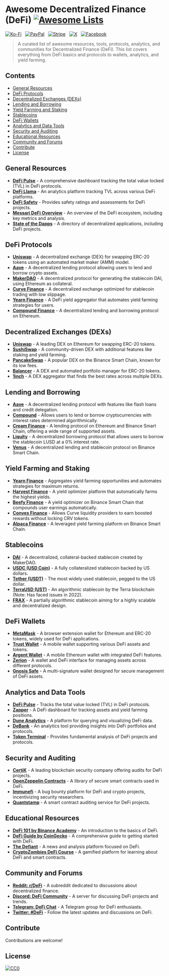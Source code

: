 # Awesome Decentralized Finance (DeFi) [![Awesome Lists](https://srv-cdn.himpfen.io/badges/awesome-lists/awesomelists-flat.svg)](https://github.com/awesomelistsio/awesome)

[![Ko-Fi](https://srv-cdn.himpfen.io/badges/kofi/kofi-flat.svg)](https://ko-fi.com/awesomelists) &nbsp; [![PayPal](https://srv-cdn.himpfen.io/badges/paypal/paypal-flat.svg)](https://www.paypal.com/donate/?hosted_button_id=3LLKRXJU44EJJ) &nbsp; [![Stripe](https://srv-cdn.himpfen.io/badges/stripe/stripe-flat.svg)](https://tinyurl.com/e8ymxdw3) &nbsp; [![X](https://srv-cdn.himpfen.io/badges/twitter/twitter-flat.svg)](https://x.com/ListsAwesome) &nbsp; [![Facebook](https://srv-cdn.himpfen.io/badges/facebook-pages/facebook-pages-flat.svg)](https://www.facebook.com/awesomelists)

> A curated list of awesome resources, tools, protocols, analytics, and communities for Decentralized Finance (DeFi). This list covers everything from DeFi basics and protocols to wallets, analytics, and yield farming.

## Contents

- [General Resources](#general-resources)
- [DeFi Protocols](#defi-protocols)
- [Decentralized Exchanges (DEXs)](#decentralized-exchanges-dexs)
- [Lending and Borrowing](#lending-and-borrowing)
- [Yield Farming and Staking](#yield-farming-and-staking)
- [Stablecoins](#stablecoins)
- [DeFi Wallets](#defi-wallets)
- [Analytics and Data Tools](#analytics-and-data-tools)
- [Security and Auditing](#security-and-auditing)
- [Educational Resources](#educational-resources)
- [Community and Forums](#community-and-forums)
- [Contribute](#contribute)
- [License](#license)

## General Resources

- **[DeFi Pulse](https://defipulse.com/)** - A comprehensive dashboard tracking the total value locked (TVL) in DeFi protocols.
- **[DeFi Llama](https://defillama.com/)** - An analytics platform tracking TVL across various DeFi platforms.
- **[DeFi Safety](https://www.defisafety.com/)** - Provides safety ratings and assessments for DeFi projects.
- **[Messari DeFi Overview](https://messari.io/defi)** - An overview of the DeFi ecosystem, including key metrics and analysis.
- **[State of the Dapps](https://www.stateofthedapps.com/)** - A directory of decentralized applications, including DeFi projects.

## DeFi Protocols

- **[Uniswap](https://uniswap.org/)** - A decentralized exchange (DEX) for swapping ERC-20 tokens using an automated market maker (AMM) model.
- **[Aave](https://aave.com/)** - A decentralized lending protocol allowing users to lend and borrow crypto assets.
- **[MakerDAO](https://makerdao.com/)** - A decentralized protocol for generating the stablecoin DAI, using Ethereum as collateral.
- **[Curve Finance](https://curve.fi/)** - A decentralized exchange optimized for stablecoin trading with low slippage.
- **[Yearn Finance](https://yearn.finance/)** - A DeFi yield aggregator that automates yield farming strategies for users.
- **[Compound Finance](https://compound.finance/)** - A decentralized lending and borrowing protocol on Ethereum.

## Decentralized Exchanges (DEXs)

- **[Uniswap](https://uniswap.org/)** - A leading DEX on Ethereum for swapping ERC-20 tokens.
- **[SushiSwap](https://sushi.com/)** - A community-driven DEX with additional features like staking and yield farming.
- **[PancakeSwap](https://pancakeswap.finance/)** - A popular DEX on the Binance Smart Chain, known for its low fees.
- **[Balancer](https://balancer.fi/)** - A DEX and automated portfolio manager for ERC-20 tokens.
- **[1inch](https://1inch.io/)** - A DEX aggregator that finds the best rates across multiple DEXs.

## Lending and Borrowing

- **[Aave](https://aave.com/)** - A decentralized lending protocol with features like flash loans and credit delegation.
- **[Compound](https://compound.finance/)** - Allows users to lend or borrow cryptocurrencies with interest rates determined algorithmically.
- **[Cream Finance](https://cream.finance/)** - A lending protocol on Ethereum and Binance Smart Chain, offering a wide range of supported assets.
- **[Liquity](https://www.liquity.org/)** - A decentralized borrowing protocol that allows users to borrow the stablecoin LUSD at a 0% interest rate.
- **[Venus](https://venus.io/)** - A decentralized lending and stablecoin protocol on Binance Smart Chain.

## Yield Farming and Staking

- **[Yearn Finance](https://yearn.finance/)** - Aggregates yield farming opportunities and automates strategies for maximum returns.
- **[Harvest Finance](https://harvest.finance/)** - A yield optimizer platform that automatically farms the highest yields.
- **[Beefy Finance](https://beefy.finance/)** - A yield optimizer on Binance Smart Chain that compounds user earnings automatically.
- **[Convex Finance](https://www.convexfinance.com/)** - Allows Curve liquidity providers to earn boosted rewards without locking CRV tokens.
- **[Alpaca Finance](https://www.alpacafinance.org/)** - A leveraged yield farming platform on Binance Smart Chain.

## Stablecoins

- **[DAI](https://makerdao.com/en/)** - A decentralized, collateral-backed stablecoin created by MakerDAO.
- **[USDC (USD Coin)](https://www.centre.io/usdc)** - A fully collateralized stablecoin backed by US dollars.
- **[Tether (USDT)](https://tether.to/)** - The most widely used stablecoin, pegged to the US dollar.
- **[TerraUSD (UST)](https://www.terra.money/)** - An algorithmic stablecoin by the Terra blockchain (Note: Has faced issues in 2022).
- **[FRAX](https://frax.finance/)** - A partially algorithmic stablecoin aiming for a highly scalable and decentralized design.

## DeFi Wallets

- **[MetaMask](https://metamask.io/)** - A browser extension wallet for Ethereum and ERC-20 tokens, widely used for DeFi applications.
- **[Trust Wallet](https://trustwallet.com/)** - A mobile wallet supporting various DeFi assets and tokens.
- **[Argent Wallet](https://www.argent.xyz/)** - A mobile Ethereum wallet with integrated DeFi features.
- **[Zerion](https://zerion.io/)** - A wallet and DeFi interface for managing assets across different protocols.
- **[Gnosis Safe](https://gnosis-safe.io/)** - A multi-signature wallet designed for secure management of DeFi assets.

## Analytics and Data Tools

- **[DeFi Pulse](https://defipulse.com/)** - Tracks the total value locked (TVL) in DeFi protocols.
- **[Zapper](https://zapper.fi/)** - A DeFi dashboard for tracking assets and yield farming positions.
- **[Dune Analytics](https://dune.com/)** - A platform for querying and visualizing DeFi data.
- **[DeBank](https://debank.com/)** - An analytics tool providing insights into DeFi portfolios and protocols.
- **[Token Terminal](https://tokenterminal.com/)** - Provides fundamental analysis of DeFi projects and protocols.

## Security and Auditing

- **[CertiK](https://www.certik.com/)** - A leading blockchain security company offering audits for DeFi projects.
- **[OpenZeppelin Contracts](https://docs.openzeppelin.com/contracts/)** - A library of secure smart contracts used in DeFi.
- **[Immunefi](https://immunefi.com/)** - A bug bounty platform for DeFi and crypto projects, incentivizing security researchers.
- **[Quantstamp](https://quantstamp.com/)** - A smart contract auditing service for DeFi projects.

## Educational Resources

- **[DeFi 101 by Binance Academy](https://academy.binance.com/en/tag/defi)** - An introduction to the basics of DeFi.
- **[DeFi Guide by CoinGecko](https://www.coingecko.com/en/learn/defi-guide)** - A comprehensive guide to getting started with DeFi.
- **[The Defiant](https://thedefiant.io/)** - A news and analysis platform focused on DeFi.
- **[CryptoZombies DeFi Course](https://cryptozombies.io/)** - A gamified platform for learning about DeFi and smart contracts.

## Community and Forums

- **[Reddit: r/DeFi](https://www.reddit.com/r/DeFi/)** - A subreddit dedicated to discussions about decentralized finance.
- **[Discord: DeFi Community](https://discord.com/invite/defi)** - A server for discussing DeFi projects and trends.
- **[Telegram: DeFi Chat](https://t.me/DeFiChat)** - A Telegram group for DeFi enthusiasts.
- **[Twitter: #DeFi](https://twitter.com/search?q=%23DeFi&src=typed_query)** - Follow the latest updates and discussions on DeFi.

## Contribute

Contributions are welcome!

## License

[![CC0](https://mirrors.creativecommons.org/presskit/buttons/88x31/svg/by-sa.svg)](http://creativecommons.org/licenses/by-sa/4.0/)
